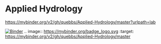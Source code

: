 # Applied Hydrology

https://mybinder.org/v2/gh/quebbs/Applied-Hydrology/master?urlpath=lab

[![Binder](https://mybinder.org/badge_logo.svg)](https://mybinder.org/v2/gh/quebbs/Applied-Hydrology/master)
.. image:: https://mybinder.org/badge_logo.svg :target: https://mybinder.org/v2/gh/quebbs/Applied-Hydrology/master